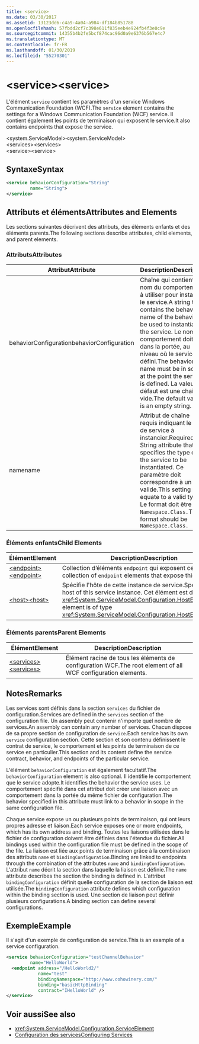 ```yaml
---
title: <service>
ms.date: 03/30/2017
ms.assetid: 13123dd6-c4a9-4a04-a984-df184b851788
ms.openlocfilehash: 57fbdd2cf7c398e611f835eeb4e924fb4f3e0c9e
ms.sourcegitcommit: 14355b4b2fe5bcf874cac96d0a9e6376b567e4c7
ms.translationtype: MT
ms.contentlocale: fr-FR
ms.lasthandoff: 01/30/2019
ms.locfileid: "55270301"
---
```

# <a name="service"></a><span data-ttu-id="7ec49-101">\<service></span><span class="sxs-lookup"><span data-stu-id="7ec49-101">\<service></span></span>
<span data-ttu-id="7ec49-102">L'élément `service` contient les paramètres d'un service Windows Communication Foundation (WCF).</span><span class="sxs-lookup"><span data-stu-id="7ec49-102">The `service` element contains the settings for a Windows Communication Foundation (WCF) service.</span></span> <span data-ttu-id="7ec49-103">Il contient également les points de terminaison qui exposent le service.</span><span class="sxs-lookup"><span data-stu-id="7ec49-103">It also contains endpoints that expose the service.</span></span>  
  
 <span data-ttu-id="7ec49-104">\<system.ServiceModel></span><span class="sxs-lookup"><span data-stu-id="7ec49-104">\<system.ServiceModel></span></span>  
<span data-ttu-id="7ec49-105">\<services></span><span class="sxs-lookup"><span data-stu-id="7ec49-105">\<services></span></span>  
<span data-ttu-id="7ec49-106">\<service></span><span class="sxs-lookup"><span data-stu-id="7ec49-106">\<service></span></span>  
  
## <a name="syntax"></a><span data-ttu-id="7ec49-107">Syntaxe</span><span class="sxs-lookup"><span data-stu-id="7ec49-107">Syntax</span></span>  
  
```xml  
<service behaviorConfiguration="String"
         name="String">
</service>
```  
  
## <a name="attributes-and-elements"></a><span data-ttu-id="7ec49-108">Attributs et éléments</span><span class="sxs-lookup"><span data-stu-id="7ec49-108">Attributes and Elements</span></span>  
 <span data-ttu-id="7ec49-109">Les sections suivantes décrivent des attributs, des éléments enfants et des éléments parents.</span><span class="sxs-lookup"><span data-stu-id="7ec49-109">The following sections describe attributes, child elements, and parent elements.</span></span>  
  
### <a name="attributes"></a><span data-ttu-id="7ec49-110">Attributs</span><span class="sxs-lookup"><span data-stu-id="7ec49-110">Attributes</span></span>  
  
|<span data-ttu-id="7ec49-111">Attribut</span><span class="sxs-lookup"><span data-stu-id="7ec49-111">Attribute</span></span>|<span data-ttu-id="7ec49-112">Description</span><span class="sxs-lookup"><span data-stu-id="7ec49-112">Description</span></span>|  
|---------------|-----------------|  
|<span data-ttu-id="7ec49-113">behaviorConfiguration</span><span class="sxs-lookup"><span data-stu-id="7ec49-113">behaviorConfiguration</span></span>|<span data-ttu-id="7ec49-114">Chaîne qui contient le nom du comportement à utiliser pour instancier le service.</span><span class="sxs-lookup"><span data-stu-id="7ec49-114">A string that contains the behavior name of the behavior to be used to instantiate the service.</span></span> <span data-ttu-id="7ec49-115">Le nom du comportement doit être dans la portée, au niveau où le service est défini.</span><span class="sxs-lookup"><span data-stu-id="7ec49-115">The behavior name must be in scope at the point the service is defined.</span></span> <span data-ttu-id="7ec49-116">La valeur par défaut est une chaîne vide.</span><span class="sxs-lookup"><span data-stu-id="7ec49-116">The default value is an empty string.</span></span>|  
|<span data-ttu-id="7ec49-117">name</span><span class="sxs-lookup"><span data-stu-id="7ec49-117">name</span></span>|<span data-ttu-id="7ec49-118">Attribut de chaîne requis indiquant le type de service à instancier.</span><span class="sxs-lookup"><span data-stu-id="7ec49-118">Required String attribute that specifies the type of the service to be instantiated.</span></span> <span data-ttu-id="7ec49-119">Ce paramètre doit correspondre à un type valide.</span><span class="sxs-lookup"><span data-stu-id="7ec49-119">This setting must equate to a valid type.</span></span> <span data-ttu-id="7ec49-120">Le format doit être `Namespace.Class.`</span><span class="sxs-lookup"><span data-stu-id="7ec49-120">The format should be `Namespace.Class.`</span></span>|  
  
### <a name="child-elements"></a><span data-ttu-id="7ec49-121">Éléments enfants</span><span class="sxs-lookup"><span data-stu-id="7ec49-121">Child Elements</span></span>  
  
|<span data-ttu-id="7ec49-122">Élément</span><span class="sxs-lookup"><span data-stu-id="7ec49-122">Element</span></span>|<span data-ttu-id="7ec49-123">Description</span><span class="sxs-lookup"><span data-stu-id="7ec49-123">Description</span></span>|  
|-------------|-----------------|  
|[<span data-ttu-id="7ec49-124">\<endpoint></span><span class="sxs-lookup"><span data-stu-id="7ec49-124">\<endpoint></span></span>](../../../../../docs/framework/configure-apps/file-schema/wcf/endpoint-element.md)|<span data-ttu-id="7ec49-125">Collection d’éléments `endpoint` qui exposent ce service.</span><span class="sxs-lookup"><span data-stu-id="7ec49-125">A collection of `endpoint` elements that expose this service.</span></span>|  
|[<span data-ttu-id="7ec49-126">\<host></span><span class="sxs-lookup"><span data-stu-id="7ec49-126">\<host></span></span>](../../../../../docs/framework/configure-apps/file-schema/wcf/host.md)|<span data-ttu-id="7ec49-127">Spécifie l'hôte de cette instance de service.</span><span class="sxs-lookup"><span data-stu-id="7ec49-127">Specifies the host of this service instance.</span></span> <span data-ttu-id="7ec49-128">Cet élément est de type <xref:System.ServiceModel.Configuration.HostElement>.</span><span class="sxs-lookup"><span data-stu-id="7ec49-128">This element is of type <xref:System.ServiceModel.Configuration.HostElement>.</span></span>|  
  
### <a name="parent-elements"></a><span data-ttu-id="7ec49-129">Éléments parents</span><span class="sxs-lookup"><span data-stu-id="7ec49-129">Parent Elements</span></span>  
  
|<span data-ttu-id="7ec49-130">Élément</span><span class="sxs-lookup"><span data-stu-id="7ec49-130">Element</span></span>|<span data-ttu-id="7ec49-131">Description</span><span class="sxs-lookup"><span data-stu-id="7ec49-131">Description</span></span>|  
|-------------|-----------------|  
|[<span data-ttu-id="7ec49-132">\<services></span><span class="sxs-lookup"><span data-stu-id="7ec49-132">\<services></span></span>](../../../../../docs/framework/configure-apps/file-schema/wcf/services.md)|<span data-ttu-id="7ec49-133">Élément racine de tous les éléments de configuration WCF.</span><span class="sxs-lookup"><span data-stu-id="7ec49-133">The root element of all WCF configuration elements.</span></span>|  
  
## <a name="remarks"></a><span data-ttu-id="7ec49-134">Notes</span><span class="sxs-lookup"><span data-stu-id="7ec49-134">Remarks</span></span>  
 <span data-ttu-id="7ec49-135">Les services sont définis dans la section `services` du fichier de configuration.</span><span class="sxs-lookup"><span data-stu-id="7ec49-135">Services are defined in the `services` section of the configuration file.</span></span> <span data-ttu-id="7ec49-136">Un assembly peut contenir n'importe quel nombre de services.</span><span class="sxs-lookup"><span data-stu-id="7ec49-136">An assembly can contain any number of services.</span></span> <span data-ttu-id="7ec49-137">Chacun dispose de sa propre section de configuration de `service`.</span><span class="sxs-lookup"><span data-stu-id="7ec49-137">Each service has its own `service` configuration section.</span></span> <span data-ttu-id="7ec49-138">Cette section et son contenu définissent le contrat de service, le comportement et les points de terminaison de ce service en particulier.</span><span class="sxs-lookup"><span data-stu-id="7ec49-138">This section and its content define the service contract, behavior, and endpoints of the particular service.</span></span>  
  
 <span data-ttu-id="7ec49-139">L'élément `behaviorConfiguration` est également facultatif.</span><span class="sxs-lookup"><span data-stu-id="7ec49-139">The `behaviorConfiguration` element is also optional.</span></span> <span data-ttu-id="7ec49-140">Il identifie le comportement que le service adopte.</span><span class="sxs-lookup"><span data-stu-id="7ec49-140">It identifies the behavior the service uses.</span></span> <span data-ttu-id="7ec49-141">Le comportement spécifié dans cet attribut doit créer une liaison avec un comportement dans la portée du même fichier de configuration.</span><span class="sxs-lookup"><span data-stu-id="7ec49-141">The behavior specified in this attribute must link to a behavior in scope in the same configuration file.</span></span>  
  
 <span data-ttu-id="7ec49-142">Chaque service expose un ou plusieurs points de terminaison, qui ont leurs propres adresse et liaison.</span><span class="sxs-lookup"><span data-stu-id="7ec49-142">Each service exposes one or more endpoints, which has its own address and binding.</span></span> <span data-ttu-id="7ec49-143">Toutes les liaisons utilisées dans le fichier de configuration doivent être définies dans l'étendue du fichier.</span><span class="sxs-lookup"><span data-stu-id="7ec49-143">All bindings used within the configuration file must be defined in the scope of the file.</span></span> <span data-ttu-id="7ec49-144">La liaison est liée aux points de terminaison grâce à la combinaison des attributs `name` et `bindingConfiguration`.</span><span class="sxs-lookup"><span data-stu-id="7ec49-144">Binding are linked to endpoints through the combination of the attributes `name` and `bindingConfiguration`.</span></span> <span data-ttu-id="7ec49-145">L'attribut `name` décrit la section dans laquelle la liaison est définie.</span><span class="sxs-lookup"><span data-stu-id="7ec49-145">The `name` attribute describes the section the binding is defined in.</span></span> <span data-ttu-id="7ec49-146">L'attribut `bindingConfiguration` définit quelle configuration de la section de liaison est utilisée.</span><span class="sxs-lookup"><span data-stu-id="7ec49-146">The `bindingConfiguration` attribute defines which configuration within the binding section is used.</span></span> <span data-ttu-id="7ec49-147">Une section de liaison peut définir plusieurs configurations.</span><span class="sxs-lookup"><span data-stu-id="7ec49-147">A binding section can define several configurations.</span></span>  
  
## <a name="example"></a><span data-ttu-id="7ec49-148">Exemple</span><span class="sxs-lookup"><span data-stu-id="7ec49-148">Example</span></span>  
 <span data-ttu-id="7ec49-149">Il s'agit d'un exemple de configuration de service.</span><span class="sxs-lookup"><span data-stu-id="7ec49-149">This is an example of a service configuration.</span></span>  
  
```xml  
<service behaviorConfiguration="testChannelBehavior"
         name="HelloWorld">
  <endpoint address="/HelloWorld2/"
            name="test"
            bindingNamespace="http://www.cohowinery.com/"
            binding="basicHttpBinding"
            contract="IHelloWorld" />
</service>
```  
  
## <a name="see-also"></a><span data-ttu-id="7ec49-150">Voir aussi</span><span class="sxs-lookup"><span data-stu-id="7ec49-150">See also</span></span>
- <xref:System.ServiceModel.Configuration.ServiceElement>
- [<span data-ttu-id="7ec49-151">Configuration des services</span><span class="sxs-lookup"><span data-stu-id="7ec49-151">Configuring Services</span></span>](../../../../../docs/framework/wcf/configuring-services.md)
